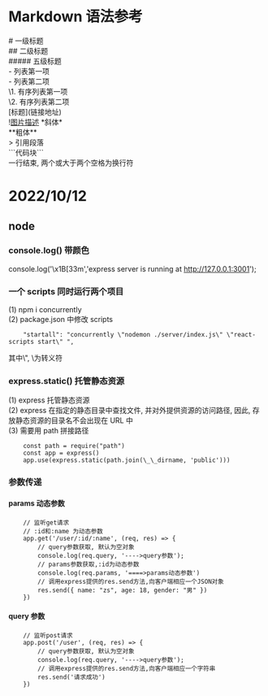 # Markdown 语法参考

\# 一级标题  
\## 二级标题  
\##### 五级标题  
\- 列表第一项  
\- 列表第二项  
\1. 有序列表第一项  
\2. 有序列表第二项  
\[标题](链接地址)  
\![图片描述](图片链接地址) \*斜体\*  
\*\*粗体\*\*  
\> 引用段落  
\```代码块```  
一行结束, 两个或大于两个空格为换行符

# 2022/10/12

## node

### console.log() 带颜色

console.log('\x1B[33m','express server is running at http://127.0.0.1:3001');

### 一个 scripts 同时运行两个项目

(1) npm i concurrently  
(2) package.json 中修改 scripts  
```
    "startall": "concurrently \"nodemon ./server/index.js\" \"react-scripts start\" ",
```  
其中\\", \为转义符  

### express.static() 托管静态资源

(1) express 托管静态资源  
(2) express 在指定的静态目录中查找文件, 并对外提供资源的访问路径, 因此, 存放静态资源的目录名不会出现在 URL 中  
(3) 需要用 path 拼接路径  

```
    const path = require("path")
    const app = express()
    app.use(express.static(path.join(\_\_dirname, 'public')))
```

### 参数传递

#### params 动态参数

```
    // 监听get请求
    // :id和:name 为动态参数
    app.get('/user/:id/:name', (req, res) => {
        // query参数获取, 默认为空对象
        console.log(req.query, '---->query参数');
        // params参数获取,:id为动态参数
        console.log(req.params, '====>params动态参数')
        // 调用express提供的res.send方法,向客户端相应一个JSON对象
        res.send({ name: "zs", age: 18, gender: "男" })
    })
```

#### query 参数

```
    // 监听post请求
    app.post('/user', (req, res) => {
        // query参数获取, 默认为空对象
        console.log(req.query, '---->query参数');
        // 调用express提供的res.send方法,向客户端相应一个字符串
        res.send('请求成功')
    })
```
